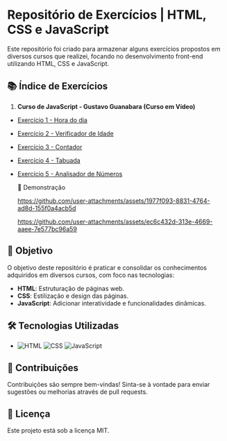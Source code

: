 # Repositório de Exercícios | HTML, CSS e JavaScript

Este repositório foi criado para armazenar alguns exercícios propostos em diversos cursos que realizei, focando no desenvolvimento front-end utilizando HTML, CSS e JavaScript.

## 📚 Índice de Exercícios

1. **Curso de JavaScript - Gustavo Guanabara (Curso em Vídeo)**
- [Exercício 1 - Hora do dia](https://github.com/marevandro/Exer-HTML-CSS-e-JavaScript/tree/master/Curso%20Em%20Video%20-%20JavaScript/Hora%20do%20dia)
- [Exercício 2 - Verificador de Idade](https://github.com/marevandro/Exer-HTML-CSS-e-JavaScript/tree/master/Curso%20Em%20Video%20-%20JavaScript/Verificador%20de%20Idade)
- [Exercício 3 - Contador](https://github.com/marevandro/Exer-HTML-CSS-e-JavaScript/tree/master/Curso%20Em%20Video%20-%20JavaScript/Contador)
- [Exercício 4 - Tabuada](https://github.com/marevandro/Exer-HTML-CSS-e-JavaScript/tree/master/Curso%20Em%20Video%20-%20JavaScript/Tabuada)
- [Exercício 5 - Analisador de Números](https://github.com/marevandro/Exer-HTML-CSS-e-JavaScript/tree/master/Curso%20Em%20Video%20-%20JavaScript/Analisador%20de%20N%C3%BAmeros)

  
  🎥 Demonstração
  
  https://github.com/user-attachments/assets/1977f093-8831-4764-ad8d-155f0a4acb5d

  https://github.com/user-attachments/assets/ec6c432d-313e-4669-aaee-7e577bc96a59

  

## 🚀 Objetivo

O objetivo deste repositório é praticar e consolidar os conhecimentos adquiridos em diversos cursos, com foco nas tecnologias:

- **HTML**: Estruturação de páginas web.
- **CSS**: Estilização e design das páginas.
- **JavaScript**: Adicionar interatividade e funcionalidades dinâmicas.

## 🛠️ Tecnologias Utilizadas

- ![HTML](https://img.shields.io/badge/HTML-239120?style=for-the-badge&logo=html5&logoColor=white) ![CSS](https://img.shields.io/badge/CSS-239120?&style=for-the-badge&logo=css3&logoColor=white) ![JavaScript](https://img.shields.io/badge/JavaScript-F7DF1E?style=for-the-badge&logo=javascript&logoColor=black)

## 📝 Contribuições

Contribuições são sempre bem-vindas! Sinta-se à vontade para enviar sugestões ou melhorias através de pull requests.

## 📄 Licença

Este projeto está sob a licença MIT.
